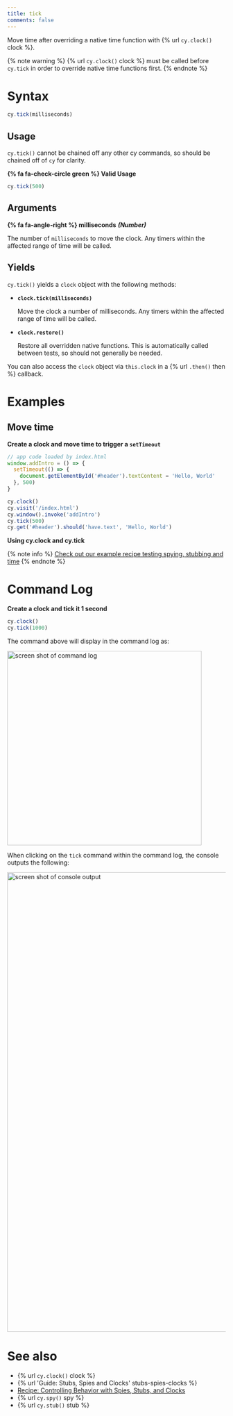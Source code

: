 ```yaml
---
title: tick
comments: false
---
```


Move time after overriding a native time function with {% url `cy.clock()` clock %}.

{% note warning %}
{% url `cy.clock()` clock %} must be called before `cy.tick` in order to override native time functions first.
{% endnote %}

# Syntax

```javascript
cy.tick(milliseconds)
```

## Usage

`cy.tick()` cannot be chained off any other cy commands, so should be chained off of `cy` for clarity.

**{% fa fa-check-circle green %} Valid Usage**

```javascript
cy.tick(500)
```

## Arguments

**{% fa fa-angle-right %} milliseconds** ***(Number)***

The number of `milliseconds` to move the clock. Any timers within the affected range of time will be called.

## Yields

`cy.tick()` yields a `clock` object with the following methods:

- **`clock.tick(milliseconds)`**

  Move the clock a number of milliseconds. Any timers within the affected range of time will be called.

- **`clock.restore()`**

  Restore all overridden native functions. This is automatically called between tests, so should not generally be needed.

You can also access the `clock` object via `this.clock` in a {% url `.then()` then %} callback.


# Examples

## Move time

**Create a clock and move time to trigger a `setTimeout`**

```javascript
// app code loaded by index.html
window.addIntro = () => {
  setTimeout(() => {
    document.getElementById('#header').textContent = 'Hello, World'
  }, 500)
}
```

```javascript
cy.clock()
cy.visit('/index.html')
cy.window().invoke('addIntro')
cy.tick(500)
cy.get('#header').should('have.text', 'Hello, World')
```

**Using cy.clock and cy.tick**

{% note info %}
[Check out our example recipe testing spying, stubbing and time](https://github.com/cypress-io/cypress-example-recipes/blob/master/cypress/integration/spy_stub_clock_spec.js)
{% endnote %}

# Command Log

**Create a clock and tick it 1 second**

```javascript
cy.clock()
cy.tick(1000)
```

The command above will display in the command log as:

<img width="448" alt="screen shot of command log" src="https://cloud.githubusercontent.com/assets/1157043/22437918/059f60a6-e6f8-11e6-903d-d868e044615d.png">

When clicking on the `tick` command within the command log, the console outputs the following:

<img width="1059" alt="screen shot of console output" src="https://cloud.githubusercontent.com/assets/1157043/22438009/504fecd8-e6f8-11e6-8ef1-4d7cb0b5594c.png">

# See also

- {% url `cy.clock()` clock %}
- {% url 'Guide: Stubs, Spies and Clocks' stubs-spies-clocks %}
- [Recipe: Controlling Behavior with Spies, Stubs, and Clocks](https://github.com/cypress-io/cypress-example-recipes#controlling-behavior-with-spies-stubs-and-clocks)
- {% url `cy.spy()` spy %}
- {% url `cy.stub()` stub %}
